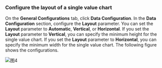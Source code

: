 ### Configure the layout of a single value chart

On the **General Configurations** tab, click **Data Configuration**. In the **Data Configuration** section, configure the **Layout** parameter.
You can set the **Layout** parameter to **Automatic**, **Vertical**, or **Horizontal**. If you set the **Layout** parameter to **Vertical**, you can specify the minimum height for the single value chart. If you set the **Layout** parameter to **Horizontal**, you can specify the minimum width for the single value chart. The following figure shows the configurations.

![图4](/img/src/en/visulization/statistics/statistics4.jpg)
